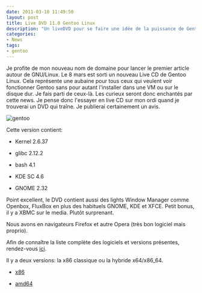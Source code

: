 ```yaml
---
date: 2011-03-10 11:49:50
layout: post
title: Live DVD 11.0 Gentoo Linux
description: "Un liveDVD pour se faire une idée de la puissance de Gentoo."
categories:
- News
tags:
- gentoo
---
```


Je profite de mon nouveau nom de domaine pour lancer le premier article autour de GNU/Linux. Le 8 mars est sorti un nouveau Live CD de Gentoo Linux. Cela représente une aubaine pour tous ceux qui veulent voir fonctionner Gentoo sans pour autant l'installer dans une VM ou sur le disque dur. Je fais parti de ceux-là. Les curieux seront donc enchantés par cette news. Je pense donc l'essayer en live CD sur mon ordi quand je trouverai un DVD qui traîne. Je publierai certainement un avis.

<!-- more -->

<img class="imgcenter" alt="gentoo" src="http://linuxien.legtux.org/uploads/images/2011/03/gentoo.png">

Cette version contient:

  * Kernel 2.6.37

  * glibc 2.12.2

  * bash 4.1

  * KDE SC 4.6

  * GNOME 2.32

Point excellent, le DVD contient aussi des lights Window Manager comme Openbox, FluxBox en plus des habituels GNOME, KDE et XFCE. Petit bonus, il y a XBMC sur le media. Plutôt surprenant.

Nous avons en navigateurs Firefox et autre Opera (très bon logiciel mais proprio).

Afin de connaître la liste complète des logiciels et versions présentes, rendez-vous [ici](http://www.gentoo.org/).

Il y a deux versions: la x86 classique ou la hybride x64/x86_64.

  * [x86](http://bouncer.gentoo.org/fetch/gentoo-11.0-livedvd/x86/)

  * [amd64](http://bouncer.gentoo.org/fetch/gentoo-11.0-livedvd/amd64/)


